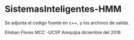 # SistemasInteligentes-HMM

Se adjunta el codigo fuente en c++, y los archivos de salida.

Elisban Flores
MCC -UCSP
Arequipa diciembre del 2016
